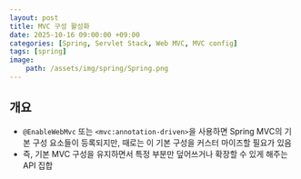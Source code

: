 ```yaml
---
layout: post
title: MVC 구성 활성화
date: 2025-10-16 09:00:00 +09:00
categories: [Spring, Servlet Stack, Web MVC, MVC config]
tags: [spring]
image:
    path: /assets/img/spring/Spring.png
---
```


## 개요

- `@EnableWebMvc` 또는 `<mvc:annotation-driven>`을 사용하면 Spring MVC의 기본 구성 요소들이 등록되지만, 때로는 이 기본 구성을 커스터 마이즈할 필요가 있음
- 즉, 기본 MVC 구성을 유지하면서 특정 부분만 덮어쓰거나 확장할 수 있게 해주는 API 집합

<br>

